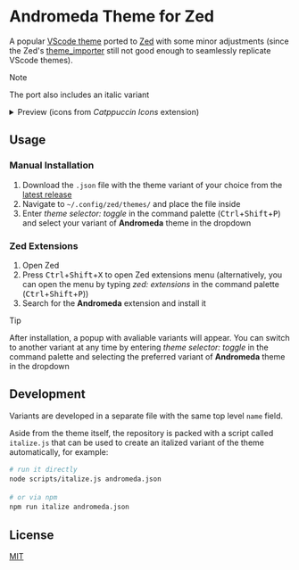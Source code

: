 # Andromeda Theme for Zed

A popular [VScode theme](https://github.com/EliverLara/Andromeda) ported to [Zed](https://zed.dev/) with some minor adjustments (since the Zed's [theme_importer](https://github.com/zed-industries/zed/tree/main/crates/theme_importer) still not good enough to seamlessly replicate VScode themes).

> [!NOTE]
> The port also includes an italic variant

<details>
<summary>Preview (icons from <i>Catppuccin Icons</i> extension)</summary>
<img src="assets/showcase.png"/>
</details>

## Usage

### Manual Installation

1. Download the `.json` file with the theme variant of your choice from the [latest release](https://github.com/ChocolateNao/andromeda-zed/releases/latest)
2. Navigate to `~/.config/zed/themes/` and place the file inside
3. Enter _theme selector: toggle_ in the command palette (<kbd>Ctrl</kbd>+<kbd>Shift</kbd>+<kbd>P</kbd>) and select your variant of __Andromeda__ theme in the dropdown

### Zed Extensions

1. Open Zed
2. Press <kbd>Ctrl</kbd>+<kbd>Shift</kbd>+<kbd>X</kbd> to open Zed extensions menu (alternatively, you can open the menu by typing _zed: extensions_ in the command palette (<kbd>Ctrl</kbd>+<kbd>Shift</kbd>+<kbd>P</kbd>))
3. Search for the __Andromeda__ extension and install it

> [!TIP]
> After installation, a popup with avaliable variants will appear. You can switch to another variant at any time by entering _theme selector: toggle_ in the command palette and selecting the preferred variant of __Andromeda__ theme in the dropdown

## Development

Variants are developed in a separate file with the same top level `name` field.

Aside from the theme itself, the repository is packed with a script called `italize.js` that can be used to create an italized variant of the theme automatically, for example:

```bash
# run it directly
node scripts/italize.js andromeda.json

# or via npm
npm run italize andromeda.json
```

## License

[MIT](https://github.com/ChocolateNao/andromeda-zed/blob/master/LICENSE)
